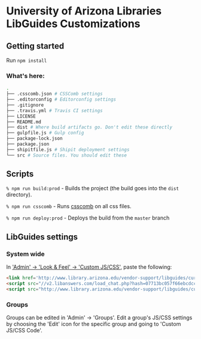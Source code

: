 # University of Arizona Libraries LibGuides Customizations

## Getting started

Run `npm install`

### What's here:

```sh
.
├── .csscomb.json # CSSComb settings
├── .editorconfig # Editorconfig settings
├── .gitignore
├── .travis.yml # Travis CI settings
├── LICENSE
├── README.md
├── dist # Where build artifacts go. Don't edit these directly
├── gulpfile.js # Gulp config
├── package-lock.json
├── package.json
├── shipitfile.js # Shipit deployment settings
└── src # Source files. You should edit these
```

## Scripts

`% npm run build:prod` - Builds the project (the build goes into the `dist` directory).

`% npm run csscomb` - Runs [csscomb](http://csscomb.com/) on all css files.

`% npm run deploy:prod` - Deploys the build from the `master` branch

## LibGuides settings

### System wide

In ['Admin' -> 'Look & Feel' -> 'Custom JS/CSS'](https://arizona.libapps.com/libguides/lookfeel.php), paste the following:

```html
<link href='http://www.library.arizona.edu/vendor-support/libguides/current/dist/ual-styles.css' rel='stylesheet' type='text/css' />
<script src="//v2.libanswers.com/load_chat.php?hash=07713bc057f66ebcdccd4dd1b4a2be3e"></script>
<script src="http://www.library.arizona.edu/vendor-support/libguides/current/dist/ual-scripts.js" type="text/javascript"></script>
```

### Groups

Groups can be edited in 'Admin' -> 'Groups'. Edit a group's JS/CSS settings by choosing the 'Edit' icon for the specific group and going to 'Custom JS/CSS Code'.
